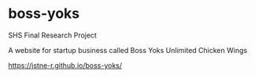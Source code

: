 # boss-yoks
SHS Final Research Project

A website for startup business called Boss Yoks Unlimited Chicken Wings

https://jstne-r.github.io/boss-yoks/
